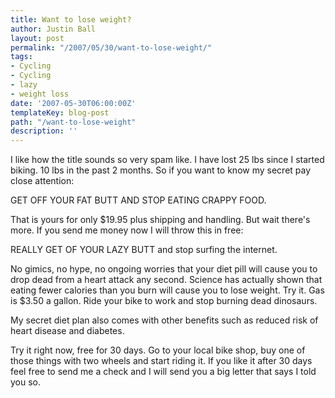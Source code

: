 ```yaml
---
title: Want to lose weight?
author: Justin Ball
layout: post
permalink: "/2007/05/30/want-to-lose-weight/"
tags:
- Cycling
- Cycling
- lazy
- weight loss
date: '2007-05-30T06:00:00Z'
templateKey: blog-post
path: "/want-to-lose-weight"
description: ''
---
```


I like how the title sounds so very spam like. I have lost 25 lbs since I started biking. 10 lbs in the past 2 months. So if you want to know my secret pay close attention:

GET OFF YOUR FAT BUTT AND STOP EATING CRAPPY FOOD.

That is yours for only $19.95 plus shipping and handling. But wait there's more. If you send me money now I will throw this in free:

REALLY GET OF YOUR LAZY BUTT and stop surfing the internet.

No gimics, no hype, no ongoing worries that your diet pill will cause you to drop dead from a heart attack any second. Science has actually shown that eating fewer calories than you burn will cause you to lose weight. Try it. Gas is $3.50 a gallon. Ride your bike to work and stop burning dead dinosaurs.

My secret diet plan also comes with other benefits such as reduced risk of heart disease and diabetes.

Try it right now, free for 30 days. Go to your local bike shop, buy one of those things with two wheels and start riding it. If you like it after 30 days feel free to send me a check and I will send you a big letter that says I told you so.
